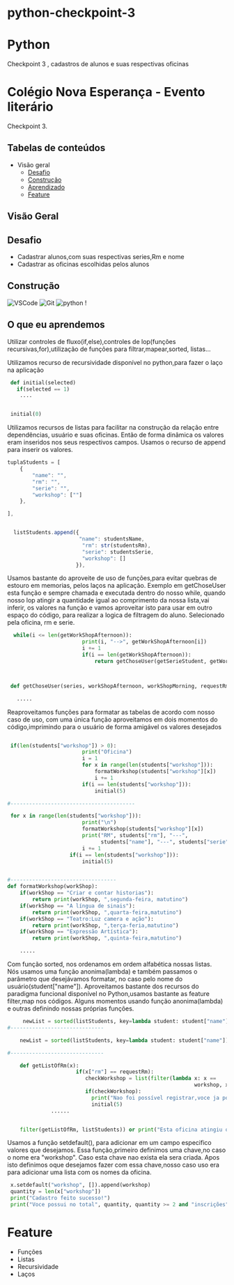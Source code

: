 # python-checkpoint-3

# Python

Checkpoint 3 , cadastros de alunos e suas respectivas oficinas

# Colégio Nova Esperança - Evento literário

Checkpoint 3.

## Tabelas de conteúdos

- Visão geral
  - <a href='#Desafio' > Desafio </a>
  - <a href='#Construção' > Construção </a>
  - <a href='#o-que-eu-aprendi' > Aprendizado </a>
  - <a href='#Feature' > Feature </a>

## Visão Geral

## Desafio

- Cadastrar alunos,com suas respectivas series,Rm e nome
- Cadastrar as oficinas escolhidas pelos alunos

## Construção

![VSCode](https://img.shields.io/badge/-VSCode-0085D1?style=flat-square&logo=visual-studio-code&logoColor=white)
![Git](https://img.shields.io/badge/-Git-F05032?style=flat-square&logo=git&logoColor=white)
![python](https://img.shields.io/badge/-reactnative-212121?style=flat-square&logo=python&logoColor=white)
!

## O que eu aprendemos

Utilizar controles de fluxo(if,else),controles de lop(funções recursivas,for),utilização de funções para filtrar,mapear,sorted, listas...

Utilizamos recurso de recursividade disponível no python,para fazer o laço na aplicação

```python
 def initial(selected)
   if(selected == 1)
    ....


 initial(0)
```

Utilizamos recursos de listas para facilitar na construção da relação entre dependências,
usuário e suas oficinas.
Então de forma dinâmica os valores eram inseridos nos seus respectivos campos.
Usamos o recurso de append para inserir os valores.

```typeScript
tuplaStudents = [
    {
        "name": "",
        "rm": "",
        "serie": "",
        "workshop": [""]
    },

],


  listStudents.append({
                       "name": studentsName,
                        "rm": str(studentsRm),
                        "serie": studentsSerie,
                        "workshop": []
                      }),
```

Usamos bastante do aproveite de uso de funções,para evitar quebras de estouro em memorias, pelos
laços na aplicação.
Exemplo em getChoseUser esta função e sempre chamada e executada dentro do nosso while,
quando nosso lop atingir a quantidade igual ao comprimento da nossa lista,vai inferir,
os valores na função e vamos aproveitar isto para usar em outro espaço do código, para realizar
a logica de filtragem do aluno. Selecionado pela oficina, rm e serie.

```python
  while(i <= len(getWorkShopAfternoon)):
                        print(i, "-->", getWorkShopAfternoon[i])
                        i += 1
                        if(i == len(getWorkShopAfternoon)):
                            return getChoseUser(getSerieStudent, getWorkShopAfternoon, getWorkShopMorning, requestRm)



 def getChoseUser(series, workShopAfternoon, workShopMorning, requestRm):

   .....

```

Reaproveitamos funções para formatar as tabelas de acordo com nosso caso de uso, com uma única função aproveitamos em dois momentos do código,imprimindo para o usuário de forma amigável os valores desejados</br>

```python

 if(len(students["workshop"]) > 0):
                        print("Oficina")
                        i = 1
                        for x in range(len(students["workshop"])):
                            formatWorkshop(students["workshop"][x])
                            i += 1
                        if(i == len(students["workshop"])):
                            initial(5)

#----------------------------------------

 for x in range(len(students["workshop"])):
                        print("\n")
                        formatWorkshop(students["workshop"][x])
                        print("RM", students["rm"], "---",
                              students["name"], "---", students["serie"])
                        i += 1
                    if(i == len(students["workshop"])):
                        initial(5)


#----------------------------------
def formatWorkshop(workShop):
    if(workShop == "Criar e contar historias"):
        return print(workShop, ",segunda-feira, matutino")
    if(workShop == "A língua de sinais"):
        return print(workShop, ",quarta-feira,matutino")
    if(workShop == "Teatro:Luz camera e ação"):
        return print(workShop, ",terça-feria,matutino")
    if(workShop == "Expressão Artística"):
        return print(workShop, ",quinta-feira,matutino")

    .....

```

Com função sorted, nos ordenamos em ordem alfabética nossas listas.</br>
Nós usamos uma função anonima(lambda) e também passamos o parâmetro que desejávamos formatar,
no caso pelo nome do usuário(student["name"]).
Aproveitamos bastante dos recursos do paradigma funcional disponível no Python,usamos bastante as feature filter,map nos códigos. Alguns momentos usando função anonima(lambda) e outras definindo nossas próprias funções.

```python
     newList = sorted(listStudents, key=lambda student: student["name"])
#------------------------------

    newList = sorted(listStudents, key=lambda student: student["name"])

#------------------------------

    def getListOfRm(x):
                      if(x["rm"] == requestRm):
                         checkWorkshop = list(filter(lambda x: x ==
                                                            workshop, x["workshop"]))
                         if(checkWorkshop):
                           print("Nao foi possível registrar,voce ja possui essa oficina no cadastro")
                           initial(5)
              ......


    filter(getListOfRm, listStudents)) or print("Esta oficina atingiu o limite de registros")

```

Usamos a função setdefault(), para adicionar em um campo especifico valores que desejamos.
Essa função,primeiro definimos uma chave,no caso o nome era "workshop". Caso esta chave nao exista ela sera criada. Apos isto definimos oque desejamos fazer com essa chave,nosso caso uso era para adicionar uma lista com os nomes da oficina.

```python
 x.setdefault("workshop", []).append(workshop)
 quantity = len(x["workshop"])
 print("Cadastro feito sucesso!")
 print("Voce possui no total", quantity, quantity >= 2 and "inscrições" or "inscrição")
```

# Feature

- Funções
- Listas
- Recursividade
- Laços
